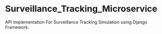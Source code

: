 # Surveillance_Tracking_Microservice
API Implementation For Surveillance Tracking Simulation using Django Framework.
